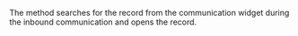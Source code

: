 The method searches for the record from the communication widget during the inbound communication and opens the record.